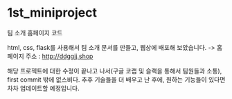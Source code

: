 # 1st_miniproject
팀 소개 홈페이지 코드

html, css, flask를 사용해서 팀 소개 문서를 만들고, 웹상에 배포해 보았습니다. 
-> 홈페이지 주소 : http://ddggjj.shop

해당 프로젝트에 대한 수정이 끝나고 나서(구글 코랩 및 슬랙을 통해서 팀원들과 소통), first commit 밖에 없스비다. 
추후 기술들을 더 배우고 난 후에, 원하는 기능들이 있다면 차차 업데이트할 예정입니다. 
